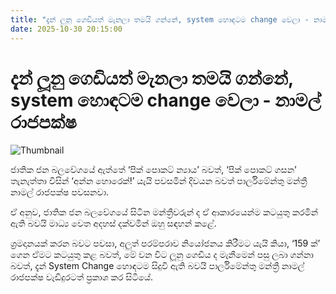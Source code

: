 ```yaml
---
title: "දැන් ලූනු ගෙඩියත් මැනලා තමයි ගන්නේ, system හොඳටම change වෙලා - නාමල් රාජපක්ෂ"
date: 2025-10-30 20:15:00
---
```


# දැන් ලූනු ගෙඩියත් මැනලා තමයි ගන්නේ, system හොඳටම change වෙලා - නාමල් රාජපක්ෂ

![Thumbnail](https://helakuru.sgp1.cdn.digitaloceanspaces.com/esana/images/lib/namal-rajapaksha-mm.jpg)

ජාතික ජන බලවේගයේ ඇත්තේ ‘පික් පොකට් න්‍යාය’ බවත්, ‘පික් පොකට් ගසන’ තැනැත්තා විසින් ‘අන්න හොරෙක්!’ යැයි පවසමින් දිවයන බවත් පාර්ලිමේන්තු මන්ත්‍රී නාමල් රාජපක්ෂ පවසනවා.

ඒ අනුව, ජාතික ජන බලවේගයේ සිටින මන්ත්‍රීවරුන් ද ඒ ආකාරයෙන්ම කටයුතු කරමින් ඇති බවයි මාධ්‍ය වෙත අදහස් දක්වමින් ඔහු සඳහන් කළේ.

ශ්‍රමදානයක් කරන බවට පවසා, අලුත් පරම්පරාව නියෝජනය කිරීමට යැයි කියා, ‘159 ක්’ ගෙන ඒමට කටයුතු කළ බවත්, මේ වන විට ලූනු ගෙඩිය ද මැනීමෙන් පසු ලබා ගන්නා බවත්, දැන් System Change හොඳටම සිදුවී ඇති බවයි පාර්ලිමේන්තු මන්ත්‍රී නාමල් රාජපක්ෂ වැඩිදුරටත් ප්‍රකාශ කර සිටියේ.

